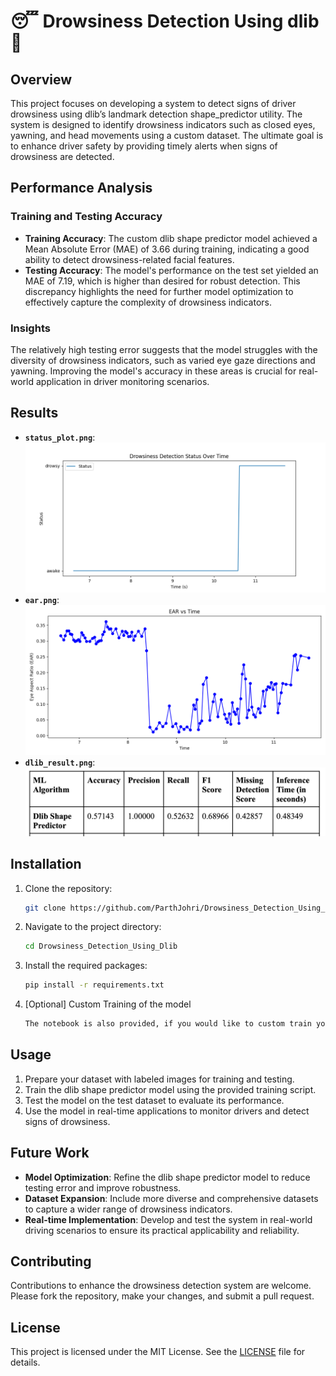 # 😴 Drowsiness Detection Using dlib 🤖

## Overview
This project focuses on developing a system to detect signs of driver drowsiness using dlib’s landmark detection shape_predictor utility. The system is designed to identify drowsiness indicators such as closed eyes, yawning, and head movements using a custom dataset. The ultimate goal is to enhance driver safety by providing timely alerts when signs of drowsiness are detected.

## Performance Analysis
### Training and Testing Accuracy
- **Training Accuracy**: The custom dlib shape predictor model achieved a Mean Absolute Error (MAE) of 3.66 during training, indicating a good ability to detect drowsiness-related facial features.
- **Testing Accuracy**: The model's performance on the test set yielded an MAE of 7.19, which is higher than desired for robust detection. This discrepancy highlights the need for further model optimization to effectively capture the complexity of drowsiness indicators.

### Insights
The relatively high testing error suggests that the model struggles with the diversity of drowsiness indicators, such as varied eye gaze directions and yawning. Improving the model's accuracy in these areas is crucial for real-world application in driver monitoring scenarios.

## Results
- **`status_plot.png`**: ![Training and Testing Status Plot](https://github.com/ParthJohri/Drowsiness_Detection_Using_Dlib/blob/d3cd0a1f306da64aede44a21b1c7ba81acef588b/status_plot.png)
- **`ear.png`**: ![Eye Aspect Ratio Calculation](https://github.com/ParthJohri/Drowsiness_Detection_Using_Dlib/blob/d3cd0a1f306da64aede44a21b1c7ba81acef588b/ear.png)
- **`dlib_result.png`**: ![Sample Output of dlib Shape Predictor](https://github.com/ParthJohri/Drowsiness_Detection_Using_Dlib/blob/d3cd0a1f306da64aede44a21b1c7ba81acef588b/dlib_result.png)

## Installation
1. Clone the repository:
   ```sh
   git clone https://github.com/ParthJohri/Drowsiness_Detection_Using_Dlib.git
   ```
2. Navigate to the project directory:
   ```sh
   cd Drowsiness_Detection_Using_Dlib
   ```
3. Install the required packages:
   ```sh
   pip install -r requirements.txt
   ```
4. [Optional] Custom Training of the model
   ```sh
   The notebook is also provided, if you would like to custom train your model with your dataset.
   ```
## Usage
1. Prepare your dataset with labeled images for training and testing.
2. Train the dlib shape predictor model using the provided training script.
3. Test the model on the test dataset to evaluate its performance.
4. Use the model in real-time applications to monitor drivers and detect signs of drowsiness.

## Future Work
- **Model Optimization**: Refine the dlib shape predictor model to reduce testing error and improve robustness.
- **Dataset Expansion**: Include more diverse and comprehensive datasets to capture a wider range of drowsiness indicators.
- **Real-time Implementation**: Develop and test the system in real-world driving scenarios to ensure its practical applicability and reliability.

## Contributing
Contributions to enhance the drowsiness detection system are welcome. Please fork the repository, make your changes, and submit a pull request.

## License
This project is licensed under the MIT License. See the [LICENSE](LICENSE) file for details.
